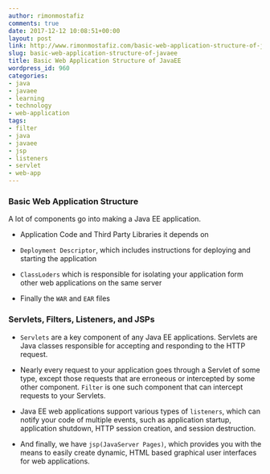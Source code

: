```yaml
---
author: rimonmostafiz
comments: true
date: 2017-12-12 10:08:51+00:00
layout: post
link: http://www.rimonmostafiz.com/basic-web-application-structure-of-javaee/
slug: basic-web-application-structure-of-javaee
title: Basic Web Application Structure of JavaEE
wordpress_id: 960
categories:
- java
- javaee
- learning
- technology
- web-application
tags:
- filter
- java
- javaee
- jsp
- listeners
- servlet
- web-app
---
```


### Basic Web Application Structure


A lot of components go into making a Java EE application.



 	
  * Application Code and Third Party Libraries it depends on

 	
  * `Deployment Descriptor`, which includes instructions for deploying and starting the application

 	
  * `ClassLoders` which is responsible for isolating your application form other web applications on the same server

 	
  * Finally the `WAR` and `EAR` files




### Servlets, Filters, Listeners, and JSPs





 	
  * `Servlets` are a key component of any Java EE applications. Servlets are Java classes responsible for accepting and responding to the HTTP request.

 	
  * Nearly every request to your application goes through a Servlet of some type, except those requests that are erroneous or intercepted by some other component. `Filter` is one such component that can intercept requests to your Servlets.

 	
  * Java EE web applications support various types of `listeners`, which can notify your code of multiple events, such as application startup, application shutdown, HTTP session creation, and session destruction.

 	
  * And finally, we have `jsp(JavaServer Pages)`, which provides you with the means to easily create dynamic, HTML based graphical user interfaces for web applications.




### 
